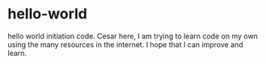 # hello-world
hello world initiation code.
Cesar here, I am trying to learn code on my own using the many resources in the internet.
I hope that I can improve and learn.

